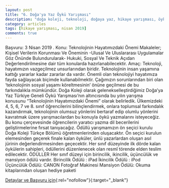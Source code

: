 ```yaml
---
layout: post
title: "6. Doğa'ya Yaz Öykü Yarışması"
description: "doğa koleji, teknoloji, doğaya yaz, hikaye yarışması, öykü yarışması, edebiyat yarışmaları, 2019"
category: articles
tags: [hikaye yarışması, nisan 2019]
comments: true
---
```


Başvuru: 3 Nisan 2019 .
Konu: Teknolojinin Hayatımızdaki Önemi
Makaleler; Kişisel Verilerin Korunması Ve Öneminin -Ulusal Ve Uluslararası Uygulamalar Göz Önünde Bulundurularak- Hukuki, Sosyal Ve Teknik Açıdan Değerlendirilmesine dair tüm konularda hazırlanabilecektir.
Amaç: Teknoloji,   hayatımızın vazgeçilmez unsurlarından biridir. Teknolojinin insan yaşamına kattığı yararlar kadar zararlar da vardır. Önemli olan teknolojiyi hayatımıza fayda sağlayacak biçimde kullanabilmektir. Çağımızın sorunlarından biri olan ‘teknolojinin sosyal yaşamı köreltmesinin’ önüne geçilmesi de bu farkındalıkla mümkündür. Doğa Koleji olarak gelenekselleştirdiğimiz Doğa’ya Yaz Türkiye Geneli Öykü Yarışması’nın altıncısında bu yılın yarışma konusunu “Teknolojinin Hayatımızdaki Önemi” olarak belirledik. Ülkemizdeki 4, 5, 6, 7 ve 8. sınıf öğrencilerini bilinçlendirmek, onlara toplumsal farkındalık kazandırmak, teknolojinin olumsuz yönlerini bertaraf edip olumlu yönlerini kavratmak üzere yarışmacılardan bu konuyla öykü yazmalarını isteyeceğiz. Bu konu çerçevesinde öğrencilerin yaratıcı yazma dil becerilerini geliştirmelerine fırsat tanıyacağız. Ödüllü yarışmamızın ön seçici kurulu Doğa Koleji Türkçe Bölümü öğretmenlerinden oluşacaktır. Ön seçici kurulun elemesinden geçerek finale kalan öyküler, ünlü yazarlardan oluşan asıl jürinin değerlendirmesinden geçecektir. Her sınıf düzeyinde ilk dörde kalan öykülerin sahipleri, ödüllerini düzenlenecek olan resmî törende elden teslim edilecektir.
ÖDÜLLER
Her sınıf düzeyi için birincilik,  ikincilik, üçüncülük ve mansiyon ödülü vardır.
Birincilik Ödülü : iPad
İkincilik Ödülü :  iPod
Üçüncülük Ödülü: CANON Fotoğraf Makinesi
Mansiyon Ödülü: Okuma kitaplarından oluşan hediye paketi


[Detaylar ve Başvuru için](http://www.dogayayaz.com/?utm_source=edebiyatyarismalari.com&utm_medium=affiliate){:rel="nofollow"}{:target="_blank"}